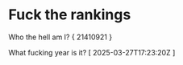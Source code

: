 # Fuck the rankings

Who the hell am I?
{ 21410921 }

What fucking year is it?
[ 2025-03-27T17:23:20Z ]
